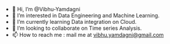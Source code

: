 - 👋 Hi, I’m @Vibhu-Yamdagni
- 👀 I’m interested in Data Engineering and Machine Learning.
- 🌱 I’m currently learning Data integration on Cloud.
- 💞️ I’m looking to collaborate on Time series Analysis.
- 📫 How to reach me : mail me at vibhu.yamdagni@gmail.com

<!---
Vibhu-Yamdagni/Vibhu-Yamdagni is a ✨ special ✨ repository because its `README.md` (this file) appears on your GitHub profile.
You can click the Preview link to take a look at your changes.
--->
